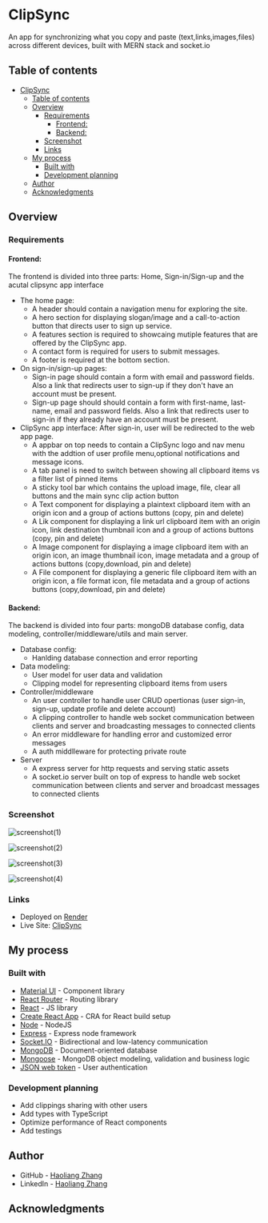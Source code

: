 # ClipSync

An app for synchronizing what you copy and paste (text,links,images,files) across different devices, built with MERN stack and socket.io

## Table of contents

- [ClipSync](#clipsync)
  - [Table of contents](#table-of-contents)
  - [Overview](#overview)
    - [Requirements](#requirements)
      - [Frontend:](#frontend)
      - [Backend:](#backend)
    - [Screenshot](#screenshot)
    - [Links](#links)
  - [My process](#my-process)
    - [Built with](#built-with)
    - [Development planning](#development-planning)
  - [Author](#author)
  - [Acknowledgments](#acknowledgments)

## Overview

### Requirements

#### Frontend:

The frontend is divided into three parts: Home, Sign-in/Sign-up and the acutal clipsync app interface

- The home page:
  - A header should contain a navigation menu for exploring the site.
  - A hero section for displaying slogan/image and a call-to-action button that directs user to sign up service.
  - A features section is required to showcaing mutiple features that are offered by the ClipSync app.
  - A contact form is required for users to submit messages.
  - A footer is required at the bottom section.
- On sign-in/sign-up pages:
  - Sign-in page should contain a form with email and password fields. Also a link that redirects user to sign-up if they don't have an account must be present.
  - Sign-up page should should contain a form with first-name, last-name, email and password fields. Also a link that redirects user to sign-in if they already have an account must be present.
- ClipSync app interface: After sign-in, user will be redirected to the web app page.
  - A appbar on top needs to contain a ClipSync logo and nav menu with the addtion of user profile menu,optional notifications and message icons.
  - A tab panel is need to switch between showing all clipboard items vs a filter list of pinned items
  - A sticky tool bar which contains the upload image, file, clear all buttons and the main sync clip action button
  - A Text component for displaying a plaintext clipboard item with an origin icon and a group of actions buttons (copy, pin and delete)
  - A Lik component for displaying a link url clipboard item with an origin icon, link destination thumbnail icon and a group of actions buttons (copy, pin and delete)
  - A Image component for displaying a image clipboard item with an origin icon, an image thumbnail icon, image metadata and a group of actions buttons (copy,download, pin and delete)
  - A File component for displaying a generic file clipboard item with an origin icon, a file format icon, file metadata and a group of actions buttons (copy,download, pin and delete)

#### Backend:

The backend is divided into four parts: mongoDB database config, data modeling, controller/middleware/utils and main server.

- Database config:
  - Hanlding database connection and error reporting
- Data modeling:
  - User model for user data and validation
  - Clipping model for representing clipboard items from users
- Controller/middleware
  - An user controller to handle user CRUD opertionas (user sign-in, sign-up, update profile and delete account)
  - A clipping controller to handle web socket communication between clients and server and broadcasting messages to connected clients
  - An error middleware for handling error and customized error messages
  - A auth middlleware for protecting private route
- Server
  - A express server for http requests and serving static assets
  - A socket.io server built on top of express to handle web socket communication between clients and server and broadcast messages to connected clients

### Screenshot

![screenshot(1)](https://user-images.githubusercontent.com/38929940/187114560-7e818bd1-9f2a-4fe0-bec8-fc38e6971aee.png)

![screenshot(2)](https://user-images.githubusercontent.com/38929940/187115170-60728390-c4db-4f91-bbfb-a3800f7b9362.png)

![screenshot(3)](https://user-images.githubusercontent.com/38929940/187115247-7f6d7d4e-abd0-4404-8775-acbe47207435.png)

![screenshot(4)](https://user-images.githubusercontent.com/38929940/187115254-3300d149-9a62-4c15-95bc-3fdd2a24f4cd.png)

### Links

- Deployed on [Render](https://render.com/)
- Live Site: [ClipSync](https://clipsync.onrender.com)

## My process

### Built with

- [Material UI](https://mui.com/) - Component library
- [React Router](https://reactrouter.com/) - Routing library
- [React](https://reactjs.org/) - JS library
- [Create React App](https://create-react-app.dev/) - CRA for React build setup
- [Node](https://nodejs.org) - NodeJS
- [Express](https://expressjs.com/) - Express node framework
- [Socket.IO](https://socket.io/) - Bidirectional and low-latency communication
- [MongoDB](https://www.mongodb.com) - Document-oriented database
- [Mongoose](https://mongoosejs.com/) - MongoDB object modeling, validation and business logic
- [JSON web token](https://www.npmjs.com/package/jsonwebtoken) - User authentication

### Development planning

- Add clippings sharing with other users
- Add types with TypeScript
- Optimize performance of React components
- Add testings

## Author

- GitHub - [Haoliang Zhang](https://github.com/HaoLZz)
- LinkedIn - [Haoliang Zhang](https://www.linkedin.com/in/haoliangzhangengineer/)

## Acknowledgments
